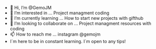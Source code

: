 - 👋 Hi, I’m @GemoJM
- 👀 I’m interested in ... Project managment coding
- 🌱 I’m currently learning ... How to start new projects with gifthub
- 💞️ I’m looking to collaborate on ... Project managment resources with coding
- 📫 How to reach me ... instagram @gemojm
- I´m here to be in constant learning. I´m open to any tips! 

<!---
GemoJM/GemoJM is a ✨ special ✨ repository because its `README.md` (this file) appears on your GitHub profile.
You can click the Preview link to take a look at your changes.
--->
